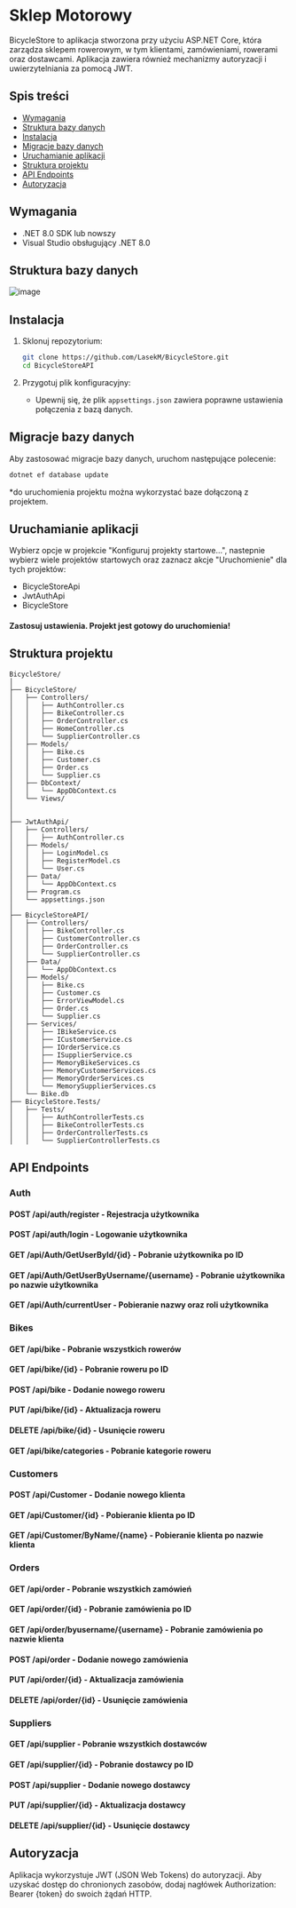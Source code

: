 # Sklep Motorowy
BicycleStore to aplikacja stworzona przy użyciu ASP.NET Core, która zarządza sklepem rowerowym, w tym klientami, zamówieniami, rowerami oraz dostawcami. Aplikacja zawiera również mechanizmy autoryzacji i uwierzytelniania za pomocą JWT.
## Spis treści
- [Wymagania](#wymagania)
- [Struktura bazy danych](#struktura-bazy-danych)
- [Instalacja](#instalacja)
- [Migracje bazy danych](#migracje-bazy-danych)
- [Uruchamianie aplikacji](#uruchamianie-aplikacji)
- [Struktura projektu](#struktura-projektu)
- [API Endpoints](#api-endpoints)
- [Autoryzacja](#autoryzacja)

## Wymagania
- .NET 8.0 SDK lub nowszy
- Visual Studio obsługujący .NET 8.0
  
## Struktura bazy danych
![image](https://github.com/LasekM/BicycleStore/assets/27893189/1cc66cec-34f9-4a48-8415-8497b8b9bdc7)

## Instalacja

1. Sklonuj repozytorium:
    ```sh
    git clone https://github.com/LasekM/BicycleStore.git
    cd BicycleStoreAPI
    ```

2. Przygotuj plik konfiguracyjny:
    - Upewnij się, że plik `appsettings.json` zawiera poprawne ustawienia połączenia z bazą danych.

## Migracje bazy danych

Aby zastosować migracje bazy danych, uruchom następujące polecenie:

```sh
dotnet ef database update
```
*do uruchomienia projektu można wykorzystać baze dołączoną z projektem.

## Uruchamianie aplikacji
Wybierz opcje w projekcie "Konfiguruj projekty startowe...", nastepnie wybierz wiele projektów startowych oraz zaznacz akcje "Uruchomienie" dla tych projektów:
- BicycleStoreApi
- JwtAuthApi
- BicycleStore
#### Zastosuj ustawienia. Projekt jest gotowy do uruchomienia!
## Struktura projektu

```plaintext
BicycleStore/
│
├── BicycleStore/
│   ├── Controllers/
│   │   ├── AuthController.cs
│   │   ├── BikeController.cs
│   │   ├── OrderController.cs
│   │   ├── HomeController.cs
│   │   └── SupplierController.cs
│   ├── Models/
│   │   ├── Bike.cs
│   │   ├── Customer.cs
│   │   ├── Order.cs
│   │   └── Supplier.cs
│   ├── DbContext/
│   │   └── AppDbContext.cs
│   └── Views/
│   
│
├── JwtAuthApi/
│   ├── Controllers/
│   │   ├── AuthController.cs
│   ├── Models/
│   │   ├── LoginModel.cs
│   │   ├── RegisterModel.cs
│   │   └── User.cs
│   ├── Data/
│   │   └── AppDbContext.cs
│   ├── Program.cs
│   └── appsettings.json
│
├── BicycleStoreAPI/
│   ├── Controllers/
│   │   ├── BikeController.cs
│   │   ├── CustomerController.cs
│   │   ├── OrderController.cs
│   │   └── SupplierController.cs
│   ├── Data/
│   │   └── AppDbContext.cs
│   ├── Models/
│   │   ├── Bike.cs
│   │   ├── Customer.cs
│   │   ├── ErrorViewModel.cs
│   │   ├── Order.cs
│   │   └── Supplier.cs
│   ├── Services/
│   │   ├── IBikeService.cs
│   │   ├── ICustomerService.cs
│   │   ├── IOrderService.cs
│   │   ├── ISupplierService.cs
│   │   ├── MemoryBikeServices.cs
│   │   ├── MemoryCustomerServices.cs
│   │   ├── MemoryOrderServices.cs
│   │   └── MemorySupplierServices.cs
│   └── Bike.db
├── BicycleStore.Tests/
│   ├── Tests/
│   │   ├── AuthControllerTests.cs
│   │   ├── BikeControllerTests.cs
│   │   ├── OrderControllerTests.cs
│   │   └── SupplierControllerTests.cs
```

## API Endpoints
### Auth
#### POST /api/auth/register - Rejestracja użytkownika
#### POST /api/auth/login - Logowanie użytkownika
#### GET /api/Auth/GetUserById/{id} - Pobranie użytkownika po ID
#### GET /api/Auth/GetUserByUsername/{username} -  Pobranie użytkownika po nazwie użytkownika
#### GET /api/Auth/currentUser - Pobieranie nazwy oraz roli użytkownika
### Bikes
#### GET /api/bike - Pobranie wszystkich rowerów
#### GET /api/bike/{id} - Pobranie roweru po ID
#### POST /api/bike - Dodanie nowego roweru
#### PUT /api/bike/{id} - Aktualizacja roweru
#### DELETE /api/bike/{id} - Usunięcie roweru
#### GET /api/bike/categories - Pobranie kategorie roweru
### Customers
#### POST /api/Customer - Dodanie nowego klienta
#### GET /api/Customer/{id} - Pobieranie klienta po ID
#### GET /api/Customer/ByName/{name} - Pobieranie klienta po nazwie klienta
### Orders
#### GET /api/order - Pobranie wszystkich zamówień
#### GET /api/order/{id} - Pobranie zamówienia po ID
#### GET /api/order/byusername/{username} - Pobranie zamówienia po nazwie klienta
#### POST /api/order - Dodanie nowego zamówienia
#### PUT /api/order/{id} - Aktualizacja zamówienia
#### DELETE /api/order/{id} - Usunięcie zamówienia
### Suppliers
#### GET /api/supplier - Pobranie wszystkich dostawców
#### GET /api/supplier/{id} - Pobranie dostawcy po ID
#### POST /api/supplier - Dodanie nowego dostawcy
#### PUT /api/supplier/{id} - Aktualizacja dostawcy
#### DELETE /api/supplier/{id} - Usunięcie dostawcy

## Autoryzacja
Aplikacja wykorzystuje JWT (JSON Web Tokens) do autoryzacji. Aby uzyskać dostęp do chronionych zasobów, dodaj nagłówek Authorization: Bearer {token} do swoich żądań HTTP.
